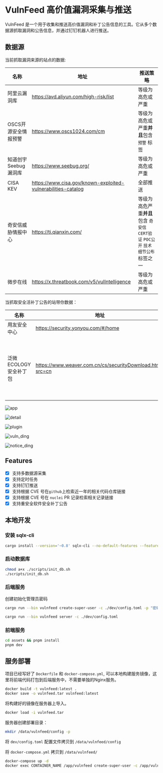 # VulnFeed 高价值漏洞采集与推送

VulnFeed 是一个用于收集和推送高价值漏洞和补丁公告信息的工具。它从多个数据源抓取漏洞和公告信息，并通过钉钉机器人进行推送。

## 数据源

当前抓取漏洞来源的站点的数据:

| 名称                 | 地址                                                           | 推送策略                                                                     |
| -------------------- | -------------------------------------------------------------- | ---------------------------------------------------------------------------- |
| 阿里云漏洞库         | <https://avd.aliyun.com/high-risk/list>                        | 等级为高危或严重                                                             |
| OSCS开源安全情报预警 | <https://www.oscs1024.com/cm>                                  | 等级为高危或严重**并且**包含 `预警` 标签                                     |
| 知道创宇Seebug漏洞库 | <https://www.seebug.org/>                                      | 等级为高危或严重                                                             |
| CISA KEV             | <https://www.cisa.gov/known-exploited-vulnerabilities-catalog> | 全部推送                                                                     |
| 奇安信威胁情报中心   | <https://ti.qianxin.com/>                                      | 等级为高危严重**并且**包含 `奇安信CERT验证` `POC公开` `技术细节公布`标签之一 |
| 微步在线             | <https://x.threatbook.com/v5/vulIntelligence>                  | 等级为高危或严重                                                             |

当抓取安全活补丁公告的站带你数据：

| 名称                  | 地址                                                        | 推送策略                                           |
| --------------------- | ----------------------------------------------------------- | -------------------------------------------------- |
| 用友安全中心          | <https://security.yonyou.com/#/home>                        | 近三条数据                                         |
| 泛微ECOLOGY安全补丁包 | <https://www.weaver.com.cn/cs/securityDownload.html?src=cn> | "EC9.0全量补丁", "EC8.0全量补丁", "EC10.0安全补丁" |

![app](./images/app.jpg)

![detail](./images/detail.jpg)

![plugin](./images/plugin.jpg)

![vuln_ding](./images/vuln_ding.jpg)

![notice_ding](./images/notice_ding.jpg)

## Features

- [x] 支持多数据源采集
- [x] 支持定时任务
- [x] 支持钉钉推送
- [x] 支持根据 CVE 号在`github`上检索近一年的相关代码仓库链接
- [x] 支持根据 CVE 号在 `nuclei` PR 记录检索相关记录链接
- [x] 支持重安全软件安全补丁公告

## 本地开发

### 安装 sqlx-cli

```bash
cargo install --version='~0.8' sqlx-cli --no-default-features --features rustls,postgres
```

### 启动数据库

```bash
chmod a+x ./scripts/init_db.sh
./scripts/init_db.sh
```

### 后端服务

创建初始化管理员密码

```bash
cargo run --bin vulnfeed create-super-user -c ./dev/config.toml -p "密码"
```

```bash
cargo run --bin vulnfeed server -c ./dev/config.toml
```

### 前端服务

```bash
cd assets && pnpm install
pnpm dev
```

## 服务部署

项目已经写好了 `Dockerfile` 和 `docker-compose.yml`, 可以本地构建服务镜像，这里将前端代码打包到后端服务中，不需要单独的Nginx服务。

```bash
docker build -t vulnfeed:latest .
docker save -o vulnfeed.tar vulnfeed:latest
```

将构建好的镜像在服务器上导入。

```bash
docker load -i vulnfeed.tar
```

服务器创建部署目录：

```bash
mkdir /data/vulnfeed/config -p
```

将 `dev/config.toml` 配置文件拷贝到 `/data/vulnfeed/config`

将 `docker-compose.yml` 拷贝到 `/data/vulnfeed/`

```bash
docker-compose up -d
docker exec CONTAINER_NAME /app/vulnfeed create-super-user -c /app/vulnfeed/config.toml -p "密码"
```
